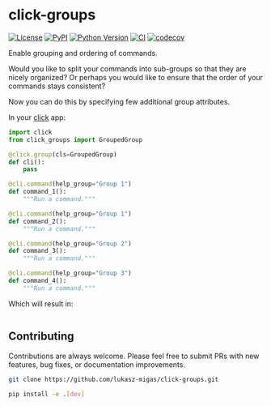 # click-groups

[![License](https://img.shields.io/pypi/l/click-groups.svg?color=green)](https://github.com/lukasz-migas/click-groups/raw/main/LICENSE)
[![PyPI](https://img.shields.io/pypi/v/click-groups.svg?color=green)](https://pypi.org/project/click-groups)
[![Python Version](https://img.shields.io/pypi/pyversions/click-groups.svg?color=green)](https://python.org)
[![CI](https://github.com/lukasz-migas/click-groups/actions/workflows/ci.yml/badge.svg)](https://github.com/lukasz-migas/click-groups/actions/workflows/ci.yml)
[![codecov](https://codecov.io/gh/lukasz-migas/click-groups/branch/main/graph/badge.svg)](https://codecov.io/gh/lukasz-migas/click-groups)

Enable grouping and ordering of commands.

Would you like to split your commands into sub-groups so that they are nicely organized? Or perhaps you would like to ensure that the order of your commands stays consistent?

Now you can do this by specifying few additional group attributes.

In your [click](http://click.pocoo.org/) app:

```python
import click
from click_groups import GroupedGroup

@click.group(cls=GroupedGroup)
def cli():
    pass

@cli.command(help_group="Group 1")
def command_1():
    """Run a command."""

@cli.command(help_group="Group 1")
def command_2():
    """Run a command."""

@cli.command(help_group="Group 2")
def command_3():
    """Run a command."""

@cli.command(help_group="Group 3")
def command_4():
    """Run a command."""
```

Which will result in:
```

```

## Contributing

Contributions are always welcome. Please feel free to submit PRs with new features, bug fixes, or documentation improvements.

```bash
git clone https://github.com/lukasz-migas/click-groups.git

pip install -e .[dev]
```